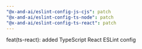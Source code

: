 ```yaml
---
"@x-and-ai/eslint-config-js-cjs": patch
"@x-and-ai/eslint-config-ts-node": patch
"@x-and-ai/eslint-config-ts-react": patch
---
```


feat(ts-react): added TypeScript React ESLint config
